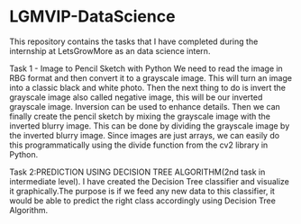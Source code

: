 # LGMVIP-DataScience
This repository contains the tasks that I have completed during the internship at LetsGrowMore as an data science intern.

Task 1 - Image to Pencil Sketch with Python
We need to read the image in RBG format and then convert it to a grayscale image. This will turn an image into a classic black and white photo. Then the next thing to do is invert the grayscale image also called negative image, this will be our inverted grayscale image. Inversion can be used to enhance details. Then we can finally create the pencil sketch by mixing the grayscale image with the inverted blurry image. This can be done by dividing the grayscale image by the inverted blurry image. Since images are just arrays, we can easily do this programmatically using the divide function from the cv2 library in Python.

Task 2:PREDICTION USING DECISION TREE ALGORITHM(2nd task in intermediate level).
I have created the Decision Tree classifier and visualize it graphically.The purpose is if we feed any new data to this classifier, it would be able to predict the right class accordingly using Decision Tree Algorithm.
